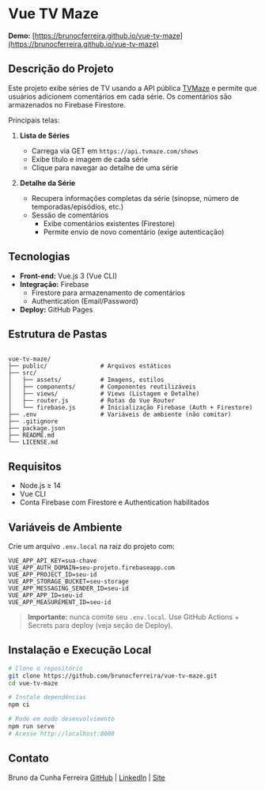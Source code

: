 # Vue TV Maze

**Demo:** [https://brunocferreira.github.io/vue-tv-maze](https://brunocferreira.github.io/vue-tv-maze)

## Descrição do Projeto

Este projeto exibe séries de TV usando a API pública [TVMaze](https://api.tvmaze.com/) e permite que usuários adicionem comentários em cada série. Os comentários são armazenados no Firebase Firestore.

Principais telas:

1. **Lista de Séries**

   - Carrega via GET em `https://api.tvmaze.com/shows`
   - Exibe título e imagem de cada série
   - Clique para navegar ao detalhe de uma série

2. **Detalhe da Série**
   - Recupera informações completas da série (sinopse, número de temporadas/episódios, etc.)
   - Sessão de comentários
     - Exibe comentários existentes (Firestore)
     - Permite envio de novo comentário (exige autenticação)

## Tecnologias

- **Front-end:** Vue.js 3 (Vue CLI)
- **Integração:** Firebase
  - Firestore para armazenamento de comentários
  - Authentication (Email/Password)
- **Deploy:** GitHub Pages

## Estrutura de Pastas

```

vue-tv-maze/
├── public/               # Arquivos estáticos
├── src/
│   ├── assets/           # Imagens, estilos
│   ├── components/       # Componentes reutilizáveis
│   ├── views/            # Views (Listagem e Detalhe)
│   ├── router.js         # Rotas do Vue Router
│   └── firebase.js       # Inicialização Firebase (Auth + Firestore)
├── .env                  # Variáveis de ambiente (não comitar)
├── .gitignore
├── package.json
├── README.md
└── LICENSE.md

```

## Requisitos

- Node.js ≥ 14
- Vue CLI
- Conta Firebase com Firestore e Authentication habilitados

## Variáveis de Ambiente

Crie um arquivo `.env.local` na raiz do projeto com:

```dotenv
VUE_APP_API_KEY=sua-chave
VUE_APP_AUTH_DOMAIN=seu-projeto.firebaseapp.com
VUE_APP_PROJECT_ID=seu-id
VUE_APP_STORAGE_BUCKET=seu-storage
VUE_APP_MESSAGING_SENDER_ID=seu-id
VUE_APP_APP_ID=seu-id
VUE_APP_MEASUREMENT_ID=seu-id
```

> **Importante:** nunca comite seu `.env.local`.
> Use GitHub Actions + Secrets para deploy (veja seção de Deploy).

## Instalação e Execução Local

```bash
# Clone o repositório
git clone https://github.com/brunocferreira/vue-tv-maze.git
cd vue-tv-maze

# Instale dependências
npm ci

# Rode em modo desenvolvimento
npm run serve
# Acesse http://localhost:8080
```

## Contato

Bruno da Cunha Ferreira
[GitHub](https://github.com/brunocferreira) | [LinkedIn](https://www.linkedin.com/in/brunocferreira) | [Site](https://brunosites.app.br/)
